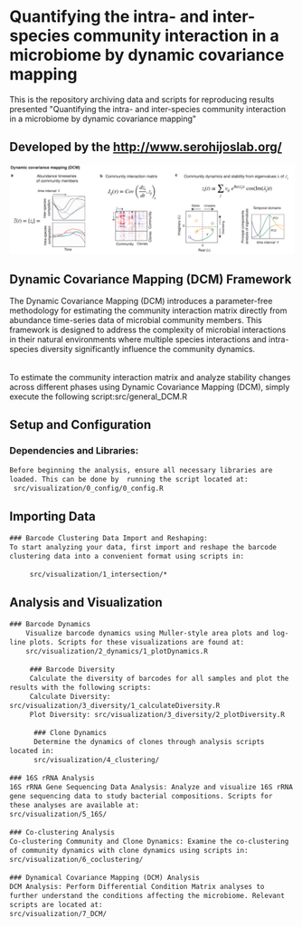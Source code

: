 # Quantifying the intra- and inter-species community interaction in a microbiome by dynamic covariance mapping

This is the repository archiving data and scripts for reproducing results presented  "Quantifying the intra- and inter-species community interaction in a microbiome by dynamic covariance mapping"

## Developed by the <http://www.serohijoslab.org/>

![](https://github.com/melisgncl/Intra--and-inter-species-interactions-drive-phases-of-invasion-in-gut-microbiota-/blob/main/reports/Readme_Figures/DCM_overwiew.jpg?raw=true)

## Dynamic Covariance Mapping (DCM) Framework

The Dynamic Covariance Mapping (DCM) introduces a parameter-free methodology for estimating the community interaction matrix directly from abundance time-series data of microbial community members. This framework is designed to address the complexity of microbial interactions in their natural environments where multiple species interactions and intra-species diversity significantly influence the community dynamics.

######  

To estimate the community interaction matrix and analyze stability changes across different phases using Dynamic Covariance Mapping (DCM), simply execute the following script:src/general_DCM.R


## Setup and Configuration

### Dependencies and Libraries: 
	Before beginning the analysis, ensure all necessary libraries are loaded. This can be done by  running the script located at:
	 src/visualization/0_config/0_config.R
 

## Importing Data
	
	### Barcode Clustering Data Import and Reshaping: 
	To start analyzing your data, first import and reshape the barcode clustering data into a convenient format using scripts in:
         
         src/visualization/1_intersection/*


## Analysis and Visualization
	### Barcode Dynamics
        Visualize barcode dynamics using Muller-style area plots and log-line plots. Scripts for these visualizations are found at:
        src/visualization/2_dynamics/1_plotDynamics.R

         ### Barcode Diversity
         Calculate the diversity of barcodes for all samples and plot the results with the following scripts:
         Calculate Diversity: src/visualization/3_diversity/1_calculateDiversity.R
         Plot Diversity: src/visualization/3_diversity/2_plotDiversity.R

          ### Clone Dynamics
          Determine the dynamics of clones through analysis scripts located in:
          src/visualization/4_clustering/
	
	### 16S rRNA Analysis
	16S rRNA Gene Sequencing Data Analysis: Analyze and visualize 16S rRNA gene sequencing data to study bacterial compositions. Scripts for these analyses are available at:
	src/visualization/5_16S/

	### Co-clustering Analysis
	Co-clustering Community and Clone Dynamics: Examine the co-clustering of community dynamics with clone dynamics using scripts in:
	src/visualization/6_coclustering/

	### Dynamical Covariance Mapping (DCM) Analysis
	DCM Analysis: Perform Differential Condition Matrix analyses to further understand the conditions affecting the microbiome. Relevant scripts are located at:
	src/visualization/7_DCM/